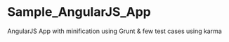 # Sample_AngularJS_App
AngularJS App with minification using Grunt &amp; few test cases using karma
